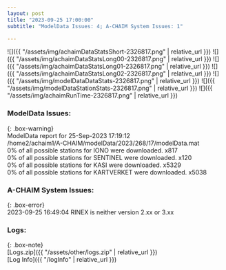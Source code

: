 ```yaml
---
layout: post
title: "2023-09-25 17:00:00"
subtitle: "ModelData Issues: 4; A-CHAIM System Issues: 1"

---
```


![]({{ "/assets/img/achaimDataStatsShort-2326817.png" | relative_url }})
![]({{ "/assets/img/achaimDataStatsLong00-2326817.png" | relative_url }})
![]({{ "/assets/img/achaimDataStatsLong01-2326817.png" | relative_url }})
![]({{ "/assets/img/achaimDataStatsLong02-2326817.png" | relative_url }})
![]({{ "/assets/img/modelDataDataStats-2326817.png" | relative_url }})
![]({{ "/assets/img/modelDataStationStats-2326817.png" | relative_url }})
![]({{ "/assets/img/achaimRunTime-2326817.png" | relative_url }})


### ModelData Issues:  
  
{: .box-warning}  
 ModelData report for 25-Sep-2023 17:19:12   
 /home2/achaim1/A-CHAIM/modelData/2023/268/17/modelData.mat   
 0% of all possible stations for IONO were downloaded. x817   
 0% of all possible stations for SENTINEL were downloaded. x120   
 0% of all possible stations for KASI were downloaded. x5329   
 0% of all possible stations for KARTVERKET were downloaded. x5038   
  
### A-CHAIM System Issues:  
  
{: .box-error}  
2023-09-25 16:49:04 RINEX is neither version 2.xx or 3.xx  

### Logs:  
  
{: .box-note}  
[Logs.zip]({{ "/assets/other/logs.zip" | relative_url }})  
[Log Info]({{ "/logInfo" | relative_url }})  
